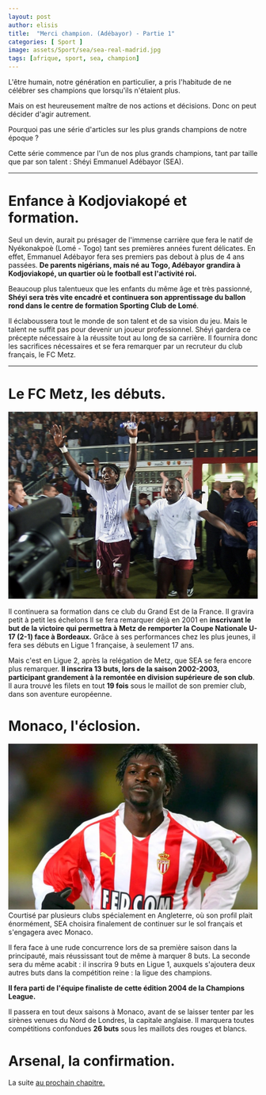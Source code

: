 ```yaml
---
layout: post
author: elisis
title:  "Merci champion. (Adébayor) - Partie 1"
categories: [ Sport ]
image: assets/Sport/sea/sea-real-madrid.jpg
tags: [afrique, sport, sea, champion]
---
```



L'être humain, notre génération en particulier, a pris l'habitude de ne célébrer ses champions que lorsqu'ils n'étaient plus.

Mais on est heureusement maître de nos actions et décisions. Donc on peut décider d'agir autrement.

Pourquoi pas une série d'articles sur les plus grands champions de notre époque ?

Cette série commence par l'un de nos plus grands champions, tant par taille que par son talent : Shéyi Emmanuel Adébayor (SEA).

--- 

# Enfance à Kodjoviakopé et formation.
Seul un devin, aurait pu présager de l'immense carrière que fera le natif de Nyékonakpoè (Lomé - Togo) tant ses premières années furent délicates. En effet, Emmanuel Adébayor fera ses premiers pas debout à plus de 4 ans passées. **De parents nigérians, mais né au Togo, Adébayor grandira à Kodjoviakopé, un quartier où le football est l'activité roi.** 

Beaucoup plus talentueux que les enfants du même âge et très passionné, **Shéyi sera très vite encadré et continuera son apprentissage du ballon rond dans le centre de formation Sporting Club de Lomé**.

Il éclaboussera tout le monde de son talent et de sa vision du jeu. Mais le talent ne suffit pas pour devenir un joueur professionnel. Shéyi gardera ce précepte nécessaire à la réussite tout au long de sa carrière.
Il fournira donc les sacrifices nécessaires et se fera remarquer par un recruteur du club français, le FC Metz. 

--- 

# Le FC Metz, les débuts.
![SEA, FC Metz](/assets/Sport/sea/adebayor-metz.jpg)

Il continuera sa formation dans ce club du Grand Est de la France. Il gravira petit à petit les échelons Il se fera remarquer déjà en 2001 en **inscrivant le but de la victoire qui permettra à Metz de remporter la Coupe Nationale U-17 (2-1) face à Bordeaux.** Grâce à ses performances chez les plus jeunes, il fera ses débuts en Ligue 1 française, à seulement 17 ans. 



Mais c'est en Ligue 2, après la relégation de Metz, que SEA se fera encore plus remarquer. **Il inscrira 13 buts, lors de la saison 2002-2003, participant grandement à la remontée en division supérieure de son club**.
Il aura trouvé les filets en tout **19 fois** sous le maillot de son premier club, dans son aventure européenne.


# Monaco, l'éclosion.

![SEA, Monaco](/assets/Sport/sea/sea-monaco.webp)
Courtisé par plusieurs clubs spécialement en Angleterre, où son profil plait énormément, SEA choisira finalement de continuer sur le sol français et s'engagera avec Monaco.

Il fera face à une rude concurrence lors de sa première saison dans la principauté, mais réussissant tout de même à marquer 8 buts. 
La seconde sera du même acabit : il inscrira 9 buts en Ligue 1, auxquels s'ajoutera deux autres buts dans la compétition reine : la ligue des champions.

**Il fera parti de l'équipe finaliste de cette édition 2004 de la Champions League.**

Il passera en tout deux saisons à Monaco, avant de se laisser tenter par les sirènes venues du Nord de Londres, la capitale anglaise. Il marquera toutes compétitions confondues **26 buts** sous les maillots des rouges et blancs.

# Arsenal, la confirmation.

La suite [au prochain chapitre.](/tags.html#sea)

